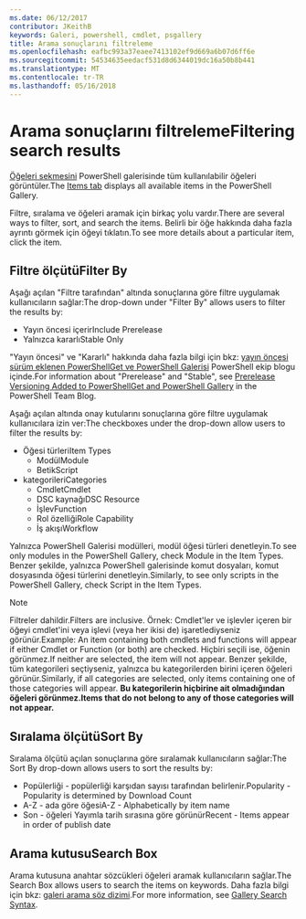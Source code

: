 ```yaml
---
ms.date: 06/12/2017
contributor: JKeithB
keywords: Galeri, powershell, cmdlet, psgallery
title: Arama sonuçlarını filtreleme
ms.openlocfilehash: eafbc993a37eaee7413102ef9d669a6b07d6ff6e
ms.sourcegitcommit: 54534635eedacf531d8d6344019dc16a50b8b441
ms.translationtype: MT
ms.contentlocale: tr-TR
ms.lasthandoff: 05/16/2018
---
```

# <a name="filtering-search-results"></a><span data-ttu-id="a799e-103">Arama sonuçlarını filtreleme</span><span class="sxs-lookup"><span data-stu-id="a799e-103">Filtering search results</span></span>

<span data-ttu-id="a799e-104">[Öğeleri sekmesini](https://www.powershellgallery.com/items) PowerShell galerisinde tüm kullanılabilir öğeleri görüntüler.</span><span class="sxs-lookup"><span data-stu-id="a799e-104">The [Items tab](https://www.powershellgallery.com/items) displays all available items in the PowerShell Gallery.</span></span>

<span data-ttu-id="a799e-105">Filtre, sıralama ve öğeleri aramak için birkaç yolu vardır.</span><span class="sxs-lookup"><span data-stu-id="a799e-105">There are several ways to filter, sort, and search the items.</span></span>
<span data-ttu-id="a799e-106">Belirli bir öğe hakkında daha fazla ayrıntı görmek için öğeyi tıklatın.</span><span class="sxs-lookup"><span data-stu-id="a799e-106">To see more details about a particular item, click the item.</span></span>

## <a name="filter-by"></a><span data-ttu-id="a799e-107">Filtre ölçütü</span><span class="sxs-lookup"><span data-stu-id="a799e-107">Filter By</span></span>

<span data-ttu-id="a799e-108">Aşağı açılan "Filtre tarafından" altında sonuçlarına göre filtre uygulamak kullanıcıların sağlar:</span><span class="sxs-lookup"><span data-stu-id="a799e-108">The drop-down under "Filter By" allows users to filter the results by:</span></span>
- <span data-ttu-id="a799e-109">Yayın öncesi içerir</span><span class="sxs-lookup"><span data-stu-id="a799e-109">Include Prerelease</span></span>
- <span data-ttu-id="a799e-110">Yalnızca kararlı</span><span class="sxs-lookup"><span data-stu-id="a799e-110">Stable Only</span></span>

<span data-ttu-id="a799e-111">"Yayın öncesi" ve "Kararlı" hakkında daha fazla bilgi için bkz: [yayın öncesi sürüm eklenen PowerShellGet ve PowerShell Galerisi](https://blogs.msdn.microsoft.com/powershell/2017/12/05/prerelease-versioning-added-to-powershellget-and-powershell-gallery/) PowerShell ekip blogu içinde.</span><span class="sxs-lookup"><span data-stu-id="a799e-111">For information about "Prerelease" and "Stable", see [Prerelease Versioning Added to PowerShellGet and PowerShell Gallery](https://blogs.msdn.microsoft.com/powershell/2017/12/05/prerelease-versioning-added-to-powershellget-and-powershell-gallery/) in the PowerShell Team Blog.</span></span>

<span data-ttu-id="a799e-112">Aşağı açılan altında onay kutularını sonuçlarına göre filtre uygulamak kullanıcılara izin ver:</span><span class="sxs-lookup"><span data-stu-id="a799e-112">The checkboxes under the drop-down allow users to filter the results by:</span></span>
- <span data-ttu-id="a799e-113">Öğesi türleri</span><span class="sxs-lookup"><span data-stu-id="a799e-113">Item Types</span></span>
  - <span data-ttu-id="a799e-114">Modül</span><span class="sxs-lookup"><span data-stu-id="a799e-114">Module</span></span>
  - <span data-ttu-id="a799e-115">Betik</span><span class="sxs-lookup"><span data-stu-id="a799e-115">Script</span></span>
- <span data-ttu-id="a799e-116">kategorileri</span><span class="sxs-lookup"><span data-stu-id="a799e-116">Categories</span></span>
  - <span data-ttu-id="a799e-117">Cmdlet</span><span class="sxs-lookup"><span data-stu-id="a799e-117">Cmdlet</span></span>
  - <span data-ttu-id="a799e-118">DSC kaynağı</span><span class="sxs-lookup"><span data-stu-id="a799e-118">DSC Resource</span></span>
  - <span data-ttu-id="a799e-119">İşlev</span><span class="sxs-lookup"><span data-stu-id="a799e-119">Function</span></span>
  - <span data-ttu-id="a799e-120">Rol özelliği</span><span class="sxs-lookup"><span data-stu-id="a799e-120">Role Capability</span></span>
  - <span data-ttu-id="a799e-121">İş akışı</span><span class="sxs-lookup"><span data-stu-id="a799e-121">Workflow</span></span>

<span data-ttu-id="a799e-122">Yalnızca PowerShell Galerisi modülleri, modül öğesi türleri denetleyin.</span><span class="sxs-lookup"><span data-stu-id="a799e-122">To see only modules in the PowerShell Gallery, check Module in the Item Types.</span></span>
<span data-ttu-id="a799e-123">Benzer şekilde, yalnızca PowerShell galerisinde komut dosyaları, komut dosyasında öğesi türlerini denetleyin.</span><span class="sxs-lookup"><span data-stu-id="a799e-123">Similarly, to see only scripts in the PowerShell Gallery, check Script in the Item Types.</span></span>

> [!NOTE]
> <span data-ttu-id="a799e-124">Filtreler dahildir.</span><span class="sxs-lookup"><span data-stu-id="a799e-124">Filters are inclusive.</span></span>
> <span data-ttu-id="a799e-125">Örnek: Cmdlet'ler ve işlevler içeren bir öğeyi cmdlet'ini veya işlevi (veya her ikisi de) işaretlediyseniz görünür.</span><span class="sxs-lookup"><span data-stu-id="a799e-125">Example: An item containing both cmdlets and functions will appear if either Cmdlet or Function (or both) are checked.</span></span>
> <span data-ttu-id="a799e-126">Hiçbiri seçili ise, öğenin görünmez.</span><span class="sxs-lookup"><span data-stu-id="a799e-126">If neither are selected, the item will not appear.</span></span>
> <span data-ttu-id="a799e-127">Benzer şekilde, tüm kategorileri seçtiyseniz, yalnızca bu kategorilerden birini içeren öğeleri görünür.</span><span class="sxs-lookup"><span data-stu-id="a799e-127">Similarly, if all categories are selected, only items containing one of those categories will appear.</span></span>
> <span data-ttu-id="a799e-128">**Bu kategorilerin hiçbirine ait olmadığından öğeleri görünmez.**</span><span class="sxs-lookup"><span data-stu-id="a799e-128">**Items that do not belong to any of those categories will not appear.**</span></span>

## <a name="sort-by"></a><span data-ttu-id="a799e-129">Sıralama ölçütü</span><span class="sxs-lookup"><span data-stu-id="a799e-129">Sort By</span></span>

<span data-ttu-id="a799e-130">Sıralama ölçütü açılan sonuçlarına göre sıralamak kullanıcıların sağlar:</span><span class="sxs-lookup"><span data-stu-id="a799e-130">The Sort By drop-down allows users to sort the results by:</span></span>
- <span data-ttu-id="a799e-131">Popülerliği - popülerliği karşıdan sayısı tarafından belirlenir.</span><span class="sxs-lookup"><span data-stu-id="a799e-131">Popularity - Popularity is determined by Download Count</span></span>
- <span data-ttu-id="a799e-132">A-Z - ada göre öğesi</span><span class="sxs-lookup"><span data-stu-id="a799e-132">A-Z - Alphabetically by item name</span></span>
- <span data-ttu-id="a799e-133">Son - öğeleri Yayımla tarih sırasına göre görünür</span><span class="sxs-lookup"><span data-stu-id="a799e-133">Recent - Items appear in order of publish date</span></span>

## <a name="search-box"></a><span data-ttu-id="a799e-134">Arama kutusu</span><span class="sxs-lookup"><span data-stu-id="a799e-134">Search Box</span></span>

<span data-ttu-id="a799e-135">Arama kutusuna anahtar sözcükleri öğeleri aramak kullanıcıların sağlar.</span><span class="sxs-lookup"><span data-stu-id="a799e-135">The Search Box allows users to search the items on keywords.</span></span>
<span data-ttu-id="a799e-136">Daha fazla bilgi için bkz: [galeri arama söz dizimi](search-syntax.md).</span><span class="sxs-lookup"><span data-stu-id="a799e-136">For more information, see [Gallery Search Syntax](search-syntax.md).</span></span>